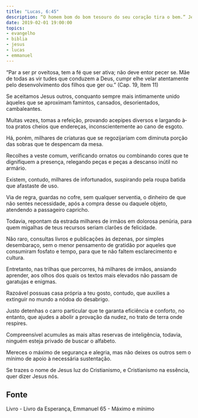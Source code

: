 ```yaml
---
title: "Lucas, 6:45"
description: “O homem bom do bom tesouro do seu coração tira o bem.” Jesus
date: 2019-02-01 19:00:00
topics: 
- evangelho
- biblia
- jesus
- lucas
- emmanuel
---
```


“Par a ser pr oveitosa, tem a fé que ser ativa; não deve
entor pecer ­se. Mãe de todas as vir tudes que conduzem a Deus,
cumpr e­lhe velar atentamente pelo desenvolvimento dos filhos
que ger ou.”
(Cap. 19, Item 11)

Se aceitamos Jesus
outros, conquanto sempre mais intimamente unido àqueles que se aproximam
famintos, cansados, desorientados, cambaleantes.

Muitas vezes, tomas a refeição, provando acepipes diversos e largando à­
toa pratos cheios que endereças, inconscientemente ao cano de esgoto.

Há, porém, milhares de criaturas que se regozijariam com diminuta porção
das sobras que te despencam da mesa.

Recolhes a veste comum, verificando ornatos ou combinando cores que te
dignifiquem a presença, relegando peças e peças a descanso inútil no armário.

Existem, contudo, milhares de infortunados, suspirando pela roupa batida
que afastaste de uso.

Via de regra, guardas no cofre, sem qualquer serventia, o dinheiro de que
não sentes necessidade, após a compra desse ou daquele objeto, atendendo a
passageiro capricho.

Todavia, repontam da estrada milhares de irmãos em dolorosa penúria, para
quem migalhas de teus recursos seriam clarões de felicidade.

Não raro, consultas livros e publicações às dezenas, por simples
desembaraço, sem o menor pensamento de gratidão por aqueles que consumiram
fosfato e tempo, para que te não faltem esclarecimento e cultura.

Entretanto, nas trilhas que percorres, há milhares de irmãos, ansiando
aprender, aos olhos dos quais os textos mais elevados não passam de garatujas e
enigmas.

Razoável possuas casa própria a teu gosto, contudo, que auxilies a extinguir
no mundo a nódoa do desabrigo.

Justo detenhas o carro particular que te garanta eficiência e conforto, no
entanto, que ajudes a abolir a provação da nudez, no trato de terra onde respires.

Compreensível acumules as mais altas reservas de inteligência, todavia,
ninguém esteja privado de buscar o alfabeto.

Mereces o máximo de segurança e alegria, mas não deixes os outros sem o
mínimo de apoio à necessária sustentação.

Se trazes o nome de Jesus
luz do Cristianismo, e Cristianismo na essência, quer dizer Jesus
nós.



## Fonte
Livro - Livro da Esperança, Emmanuel
65 - Máximo e mínimo
